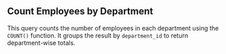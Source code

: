 ## Count Employees by Department

This query counts the number of employees in each department using the `COUNT()` function. It groups the result by `department_id` to return department-wise totals.
